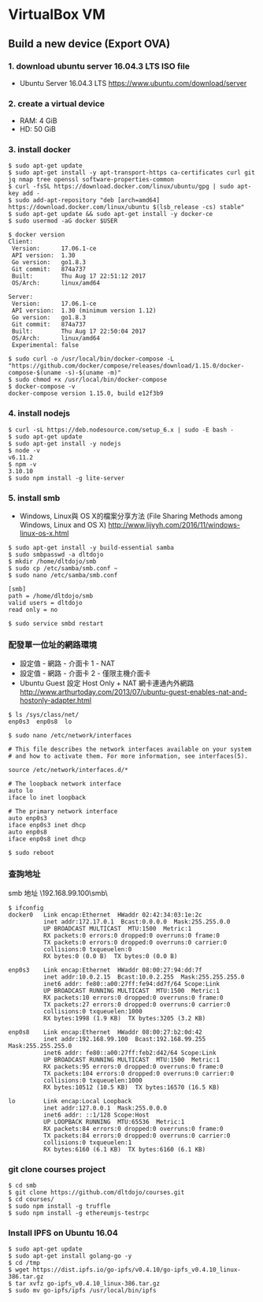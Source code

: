 # VirtualBox VM

## Build a new device (Export OVA)

### 1. download ubuntu server 16.04.3 LTS ISO file

* Ubuntu Server 16.04.3 LTS https://www.ubuntu.com/download/server

### 2. create a virtual device

* RAM: 4 GiB
* HD: 50 GiB

### 3. install docker

```
$ sudo apt-get update
$ sudo apt-get install -y apt-transport-https ca-certificates curl git jq nmap tree openssl software-properties-common
$ curl -fsSL https://download.docker.com/linux/ubuntu/gpg | sudo apt-key add -
$ sudo add-apt-repository "deb [arch=amd64] https://download.docker.com/linux/ubuntu $(lsb_release -cs) stable"
$ sudo apt-get update && sudo apt-get install -y docker-ce
$ sudo usermod -aG docker $USER

$ docker version
Client:
 Version:      17.06.1-ce
 API version:  1.30
 Go version:   go1.8.3
 Git commit:   874a737
 Built:        Thu Aug 17 22:51:12 2017
 OS/Arch:      linux/amd64

Server:
 Version:      17.06.1-ce
 API version:  1.30 (minimum version 1.12)
 Go version:   go1.8.3
 Git commit:   874a737
 Built:        Thu Aug 17 22:50:04 2017
 OS/Arch:      linux/amd64
 Experimental: false

$ sudo curl -o /usr/local/bin/docker-compose -L "https://github.com/docker/compose/releases/download/1.15.0/docker-compose-$(uname -s)-$(uname -m)"
$ sudo chmod +x /usr/local/bin/docker-compose
$ docker-compose -v
docker-compose version 1.15.0, build e12f3b9
```

### 4. install nodejs

```
$ curl -sL https://deb.nodesource.com/setup_6.x | sudo -E bash -
$ sudo apt-get update
$ sudo apt-get install -y nodejs
$ node -v
v6.11.2
$ npm -v
3.10.10
$ sudo npm install -g lite-server
```

### 5. install smb

* Windows, Linux與 OS X的檔案分享方法 (File Sharing Methods among Windows, Linux and OS X)  http://www.lijyyh.com/2016/11/windows-linux-os-x.html

```
$ sudo apt-get install -y build-essential samba
$ sudo smbpasswd -a dltdojo
$ mkdir /home/dltdojo/smb
$ sudo cp /etc/samba/smb.conf ~
$ sudo nano /etc/samba/smb.conf

[smb]
path = /home/dltdojo/smb
valid users = dltdojo
read only = no

$ sudo service smbd restart
```

### 配發單一位址的網路環境 

* 設定值 - 網路 - 介面卡 1 - NAT
* 設定值 - 網路 - 介面卡 2 - 僅限主機介面卡
* Ubuntu Guest 設定 Host Only + NAT 網卡連通內外網路 http://www.arthurtoday.com/2013/07/ubuntu-guest-enables-nat-and-hostonly-adapter.html

```
$ ls /sys/class/net/
enp0s3  enp0s8  lo

$ sudo nano /etc/network/interfaces

# This file describes the network interfaces available on your system
# and how to activate them. For more information, see interfaces(5).

source /etc/network/interfaces.d/*

# The loopback network interface
auto lo
iface lo inet loopback

# The primary network interface
auto enp0s3
iface enp0s3 inet dhcp
auto enp0s8
iface enp0s8 inet dhcp

$ sudo reboot
```

### 查詢地址

smb 地址 \\192.168.99.100\smb\

```
$ ifconfig
docker0   Link encap:Ethernet  HWaddr 02:42:34:03:1e:2c
          inet addr:172.17.0.1  Bcast:0.0.0.0  Mask:255.255.0.0
          UP BROADCAST MULTICAST  MTU:1500  Metric:1
          RX packets:0 errors:0 dropped:0 overruns:0 frame:0
          TX packets:0 errors:0 dropped:0 overruns:0 carrier:0
          collisions:0 txqueuelen:0
          RX bytes:0 (0.0 B)  TX bytes:0 (0.0 B)

enp0s3    Link encap:Ethernet  HWaddr 08:00:27:94:dd:7f
          inet addr:10.0.2.15  Bcast:10.0.2.255  Mask:255.255.255.0
          inet6 addr: fe80::a00:27ff:fe94:dd7f/64 Scope:Link
          UP BROADCAST RUNNING MULTICAST  MTU:1500  Metric:1
          RX packets:10 errors:0 dropped:0 overruns:0 frame:0
          TX packets:27 errors:0 dropped:0 overruns:0 carrier:0
          collisions:0 txqueuelen:1000
          RX bytes:1998 (1.9 KB)  TX bytes:3205 (3.2 KB)

enp0s8    Link encap:Ethernet  HWaddr 08:00:27:b2:0d:42
          inet addr:192.168.99.100  Bcast:192.168.99.255  Mask:255.255.255.0
          inet6 addr: fe80::a00:27ff:feb2:d42/64 Scope:Link
          UP BROADCAST RUNNING MULTICAST  MTU:1500  Metric:1
          RX packets:95 errors:0 dropped:0 overruns:0 frame:0
          TX packets:104 errors:0 dropped:0 overruns:0 carrier:0
          collisions:0 txqueuelen:1000
          RX bytes:10512 (10.5 KB)  TX bytes:16570 (16.5 KB)

lo        Link encap:Local Loopback
          inet addr:127.0.0.1  Mask:255.0.0.0
          inet6 addr: ::1/128 Scope:Host
          UP LOOPBACK RUNNING  MTU:65536  Metric:1
          RX packets:84 errors:0 dropped:0 overruns:0 frame:0
          TX packets:84 errors:0 dropped:0 overruns:0 carrier:0
          collisions:0 txqueuelen:1
          RX bytes:6160 (6.1 KB)  TX bytes:6160 (6.1 KB)

```

### git clone courses project

```
$ cd smb
$ git clone https://github.com/dltdojo/courses.git
$ cd courses/
$ sudo npm install -g truffle
$ sudo npm install -g ethereumjs-testrpc
```

### Install IPFS on Ubuntu 16.04

```
$ sudo apt-get update
$ sudo apt-get install golang-go -y
$ cd /tmp
$ wget https://dist.ipfs.io/go-ipfs/v0.4.10/go-ipfs_v0.4.10_linux-386.tar.gz
$ tar xvfz go-ipfs_v0.4.10_linux-386.tar.gz
$ sudo mv go-ipfs/ipfs /usr/local/bin/ipfs
```